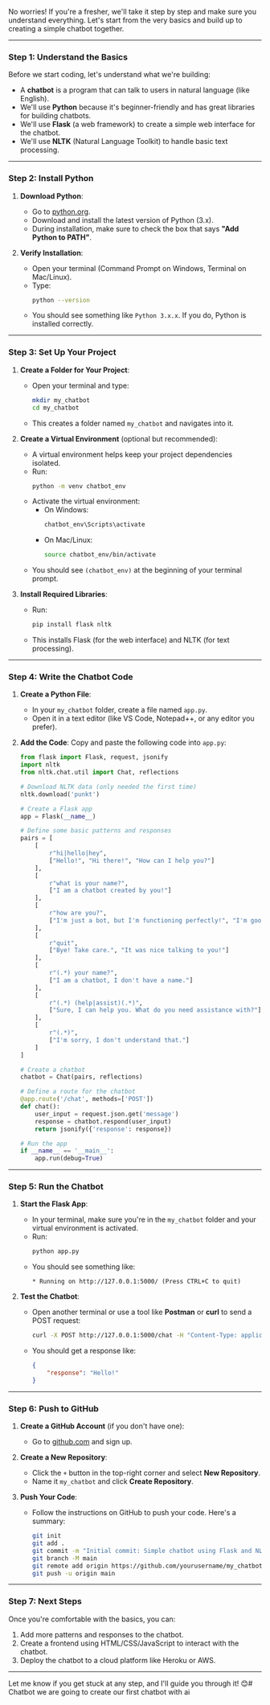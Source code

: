 No worries! If you're a fresher, we'll take it step by step and make sure you understand everything. Let's start from the very basics and build up to creating a simple chatbot together.

---

### **Step 1: Understand the Basics**
Before we start coding, let's understand what we're building:
- A **chatbot** is a program that can talk to users in natural language (like English).
- We'll use **Python** because it's beginner-friendly and has great libraries for building chatbots.
- We'll use **Flask** (a web framework) to create a simple web interface for the chatbot.
- We'll use **NLTK** (Natural Language Toolkit) to handle basic text processing.

---

### **Step 2: Install Python**
1. **Download Python**:
   - Go to [python.org](https://www.python.org/).
   - Download and install the latest version of Python (3.x).
   - During installation, make sure to check the box that says **"Add Python to PATH"**.

2. **Verify Installation**:
   - Open your terminal (Command Prompt on Windows, Terminal on Mac/Linux).
   - Type:
     ```bash
     python --version
     ```
   - You should see something like `Python 3.x.x`. If you do, Python is installed correctly.

---

### **Step 3: Set Up Your Project**
1. **Create a Folder for Your Project**:
   - Open your terminal and type:
     ```bash
     mkdir my_chatbot
     cd my_chatbot
     ```
   - This creates a folder named `my_chatbot` and navigates into it.

2. **Create a Virtual Environment** (optional but recommended):
   - A virtual environment helps keep your project dependencies isolated.
   - Run:
     ```bash
     python -m venv chatbot_env
     ```
   - Activate the virtual environment:
     - On Windows:
       ```bash
       chatbot_env\Scripts\activate
       ```
     - On Mac/Linux:
       ```bash
       source chatbot_env/bin/activate
       ```
   - You should see `(chatbot_env)` at the beginning of your terminal prompt.

3. **Install Required Libraries**:
   - Run:
     ```bash
     pip install flask nltk
     ```
   - This installs Flask (for the web interface) and NLTK (for text processing).

---

### **Step 4: Write the Chatbot Code**
1. **Create a Python File**:
   - In your `my_chatbot` folder, create a file named `app.py`.
   - Open it in a text editor (like VS Code, Notepad++, or any editor you prefer).

2. **Add the Code**:
   Copy and paste the following code into `app.py`:

   ```python
   from flask import Flask, request, jsonify
   import nltk
   from nltk.chat.util import Chat, reflections

   # Download NLTK data (only needed the first time)
   nltk.download('punkt')

   # Create a Flask app
   app = Flask(__name__)

   # Define some basic patterns and responses
   pairs = [
       [
           r"hi|hello|hey",
           ["Hello!", "Hi there!", "How can I help you?"]
       ],
       [
           r"what is your name?",
           ["I am a chatbot created by you!"]
       ],
       [
           r"how are you?",
           ["I'm just a bot, but I'm functioning perfectly!", "I'm good, thanks for asking!"]
       ],
       [
           r"quit",
           ["Bye! Take care.", "It was nice talking to you!"]
       ],
       [
           r"(.*) your name?",
           ["I am a chatbot, I don't have a name."]
       ],
       [
           r"(.*) (help|assist)(.*)",
           ["Sure, I can help you. What do you need assistance with?"]
       ],
       [
           r"(.*)",
           ["I'm sorry, I don't understand that."]
       ]
   ]

   # Create a chatbot
   chatbot = Chat(pairs, reflections)

   # Define a route for the chatbot
   @app.route('/chat', methods=['POST'])
   def chat():
       user_input = request.json.get('message')
       response = chatbot.respond(user_input)
       return jsonify({'response': response})

   # Run the app
   if __name__ == '__main__':
       app.run(debug=True)
   ```

---

### **Step 5: Run the Chatbot**
1. **Start the Flask App**:
   - In your terminal, make sure you're in the `my_chatbot` folder and your virtual environment is activated.
   - Run:
     ```bash
     python app.py
     ```
   - You should see something like:
     ```
     * Running on http://127.0.0.1:5000/ (Press CTRL+C to quit)
     ```

2. **Test the Chatbot**:
   - Open another terminal or use a tool like **Postman** or **curl** to send a POST request:
     ```bash
     curl -X POST http://127.0.0.1:5000/chat -H "Content-Type: application/json" -d '{"message": "hello"}'
     ```
   - You should get a response like:
     ```json
     {
         "response": "Hello!"
     }
     ```

---

### **Step 6: Push to GitHub**
1. **Create a GitHub Account** (if you don't have one):
   - Go to [github.com](https://github.com) and sign up.

2. **Create a New Repository**:
   - Click the `+` button in the top-right corner and select **New Repository**.
   - Name it `my_chatbot` and click **Create Repository**.

3. **Push Your Code**:
   - Follow the instructions on GitHub to push your code. Here's a summary:
     ```bash
     git init
     git add .
     git commit -m "Initial commit: Simple chatbot using Flask and NLTK"
     git branch -M main
     git remote add origin https://github.com/yourusername/my_chatbot.git
     git push -u origin main
     ```

---

### **Step 7: Next Steps**
Once you're comfortable with the basics, you can:
1. Add more patterns and responses to the chatbot.
2. Create a frontend using HTML/CSS/JavaScript to interact with the chatbot.
3. Deploy the chatbot to a cloud platform like Heroku or AWS.

---

Let me know if you get stuck at any step, and I'll guide you through it! 😊# Chatbot
 we are going to create our first chatbot with ai 
